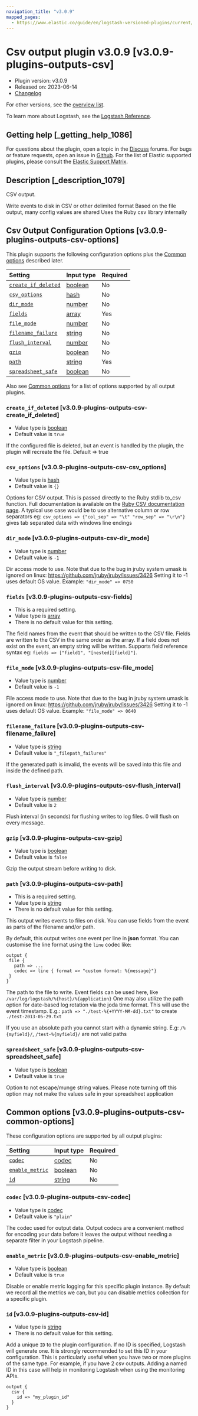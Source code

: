 ```yaml
---
navigation_title: "v3.0.9"
mapped_pages:
  - https://www.elastic.co/guide/en/logstash-versioned-plugins/current/v3.0.9-plugins-outputs-csv.html
---
```


# Csv output plugin v3.0.9 [v3.0.9-plugins-outputs-csv]

* Plugin version: v3.0.9
* Released on: 2023-06-14
* [Changelog](https://github.com/logstash-plugins/logstash-output-csv/blob/v3.0.9/CHANGELOG.md)

For other versions, see the [overview list](output-csv-index.md).

To learn more about Logstash, see the [Logstash Reference](https://www.elastic.co/guide/en/logstash/current/index.html).

## Getting help [_getting_help_1086]

For questions about the plugin, open a topic in the [Discuss](http://discuss.elastic.co) forums. For bugs or feature requests, open an issue in [Github](https://github.com/logstash-plugins/logstash-output-csv). For the list of Elastic supported plugins, please consult the [Elastic Support Matrix](https://www.elastic.co/support/matrix#matrix_logstash_plugins).

## Description [_description_1079]

CSV output.

Write events to disk in CSV or other delimited format Based on the file output, many config values are shared Uses the Ruby csv library internally

## Csv Output Configuration Options [v3.0.9-plugins-outputs-csv-options]

This plugin supports the following configuration options plus the [Common options](v3-0-9-plugins-outputs-csv.md#v3.0.9-plugins-outputs-csv-common-options) described later.

| Setting | Input type | Required |
| :- | :- | :- |
| [`create_if_deleted`](v3-0-9-plugins-outputs-csv.md#v3.0.9-plugins-outputs-csv-create_if_deleted) | [boolean](/lsr/value-types.md#boolean) | No |
| [`csv_options`](v3-0-9-plugins-outputs-csv.md#v3.0.9-plugins-outputs-csv-csv_options) | [hash](/lsr/value-types.md#hash) | No |
| [`dir_mode`](v3-0-9-plugins-outputs-csv.md#v3.0.9-plugins-outputs-csv-dir_mode) | [number](/lsr/value-types.md#number) | No |
| [`fields`](v3-0-9-plugins-outputs-csv.md#v3.0.9-plugins-outputs-csv-fields) | [array](/lsr/value-types.md#array) | Yes |
| [`file_mode`](v3-0-9-plugins-outputs-csv.md#v3.0.9-plugins-outputs-csv-file_mode) | [number](/lsr/value-types.md#number) | No |
| [`filename_failure`](v3-0-9-plugins-outputs-csv.md#v3.0.9-plugins-outputs-csv-filename_failure) | [string](/lsr/value-types.md#string) | No |
| [`flush_interval`](v3-0-9-plugins-outputs-csv.md#v3.0.9-plugins-outputs-csv-flush_interval) | [number](/lsr/value-types.md#number) | No |
| [`gzip`](v3-0-9-plugins-outputs-csv.md#v3.0.9-plugins-outputs-csv-gzip) | [boolean](/lsr/value-types.md#boolean) | No |
| [`path`](v3-0-9-plugins-outputs-csv.md#v3.0.9-plugins-outputs-csv-path) | [string](/lsr/value-types.md#string) | Yes |
| [`spreadsheet_safe`](v3-0-9-plugins-outputs-csv.md#v3.0.9-plugins-outputs-csv-spreadsheet_safe) | [boolean](/lsr/value-types.md#boolean) | No |

Also see [Common options](v3-0-9-plugins-outputs-csv.md#v3.0.9-plugins-outputs-csv-common-options) for a list of options supported by all output plugins.

### `create_if_deleted` [v3.0.9-plugins-outputs-csv-create_if_deleted]

* Value type is [boolean](/lsr/value-types.md#boolean)
* Default value is `true`

If the configured file is deleted, but an event is handled by the plugin, the plugin will recreate the file. Default ⇒ true

### `csv_options` [v3.0.9-plugins-outputs-csv-csv_options]

* Value type is [hash](/lsr/value-types.md#hash)
* Default value is `{}`

Options for CSV output. This is passed directly to the Ruby stdlib to\_csv function. Full documentation is available on the [Ruby CSV documentation page](http://ruby-doc.org/stdlib-2.0.0/libdoc/csv/rdoc/index.html). A typical use case would be to use alternative column or row separators eg: `csv_options => {"col_sep" => "\t" "row_sep" => "\r\n"}` gives tab separated data with windows line endings

### `dir_mode` [v3.0.9-plugins-outputs-csv-dir_mode]

* Value type is [number](/lsr/value-types.md#number)
* Default value is `-1`

Dir access mode to use. Note that due to the bug in jruby system umask is ignored on linux: <https://github.com/jruby/jruby/issues/3426> Setting it to -1 uses default OS value. Example: `"dir_mode" => 0750`

### `fields` [v3.0.9-plugins-outputs-csv-fields]

* This is a required setting.
* Value type is [array](/lsr/value-types.md#array)
* There is no default value for this setting.

The field names from the event that should be written to the CSV file. Fields are written to the CSV in the same order as the array. If a field does not exist on the event, an empty string will be written. Supports field reference syntax eg: `fields => ["field1", "[nested][field]"]`.

### `file_mode` [v3.0.9-plugins-outputs-csv-file_mode]

* Value type is [number](/lsr/value-types.md#number)
* Default value is `-1`

File access mode to use. Note that due to the bug in jruby system umask is ignored on linux: <https://github.com/jruby/jruby/issues/3426> Setting it to -1 uses default OS value. Example: `"file_mode" => 0640`

### `filename_failure` [v3.0.9-plugins-outputs-csv-filename_failure]

* Value type is [string](/lsr/value-types.md#string)
* Default value is `"_filepath_failures"`

If the generated path is invalid, the events will be saved into this file and inside the defined path.

### `flush_interval` [v3.0.9-plugins-outputs-csv-flush_interval]

* Value type is [number](/lsr/value-types.md#number)
* Default value is `2`

Flush interval (in seconds) for flushing writes to log files. 0 will flush on every message.

### `gzip` [v3.0.9-plugins-outputs-csv-gzip]

* Value type is [boolean](/lsr/value-types.md#boolean)
* Default value is `false`

Gzip the output stream before writing to disk.

### `path` [v3.0.9-plugins-outputs-csv-path]

* This is a required setting.
* Value type is [string](/lsr/value-types.md#string)
* There is no default value for this setting.

This output writes events to files on disk. You can use fields from the event as parts of the filename and/or path.

By default, this output writes one event per line in **json** format. You can customise the line format using the `line` codec like:

```
output {
 file {
   path => ...
   codec => line { format => "custom format: %{message}"}
 }
}
```

The path to the file to write. Event fields can be used here, like `/var/log/logstash/%{host}/%{application}` One may also utilize the path option for date-based log rotation via the joda time format. This will use the event timestamp. E.g.: `path => "./test-%{+YYYY-MM-dd}.txt"` to create `./test-2013-05-29.txt`

If you use an absolute path you cannot start with a dynamic string. E.g: `/%{myfield}/`, `/test-%{myfield}/` are not valid paths

### `spreadsheet_safe` [v3.0.9-plugins-outputs-csv-spreadsheet_safe]

* Value type is [boolean](/lsr/value-types.md#boolean)
* Default value is `true`

Option to not escape/munge string values. Please note turning off this option may not make the values safe in your spreadsheet application

## Common options [v3.0.9-plugins-outputs-csv-common-options]

These configuration options are supported by all output plugins:

| Setting | Input type | Required |
| :- | :- | :- |
| [`codec`](v3-0-9-plugins-outputs-csv.md#v3.0.9-plugins-outputs-csv-codec) | [codec](/lsr/value-types.md#codec) | No |
| [`enable_metric`](v3-0-9-plugins-outputs-csv.md#v3.0.9-plugins-outputs-csv-enable_metric) | [boolean](/lsr/value-types.md#boolean) | No |
| [`id`](v3-0-9-plugins-outputs-csv.md#v3.0.9-plugins-outputs-csv-id) | [string](/lsr/value-types.md#string) | No |

### `codec` [v3.0.9-plugins-outputs-csv-codec]

* Value type is [codec](/lsr/value-types.md#codec)
* Default value is `"plain"`

The codec used for output data. Output codecs are a convenient method for encoding your data before it leaves the output without needing a separate filter in your Logstash pipeline.

### `enable_metric` [v3.0.9-plugins-outputs-csv-enable_metric]

* Value type is [boolean](/lsr/value-types.md#boolean)
* Default value is `true`

Disable or enable metric logging for this specific plugin instance. By default we record all the metrics we can, but you can disable metrics collection for a specific plugin.

### `id` [v3.0.9-plugins-outputs-csv-id]

* Value type is [string](/lsr/value-types.md#string)
* There is no default value for this setting.

Add a unique `ID` to the plugin configuration. If no ID is specified, Logstash will generate one. It is strongly recommended to set this ID in your configuration. This is particularly useful when you have two or more plugins of the same type. For example, if you have 2 csv outputs. Adding a named ID in this case will help in monitoring Logstash when using the monitoring APIs.

```
output {
  csv {
    id => "my_plugin_id"
  }
}
```
